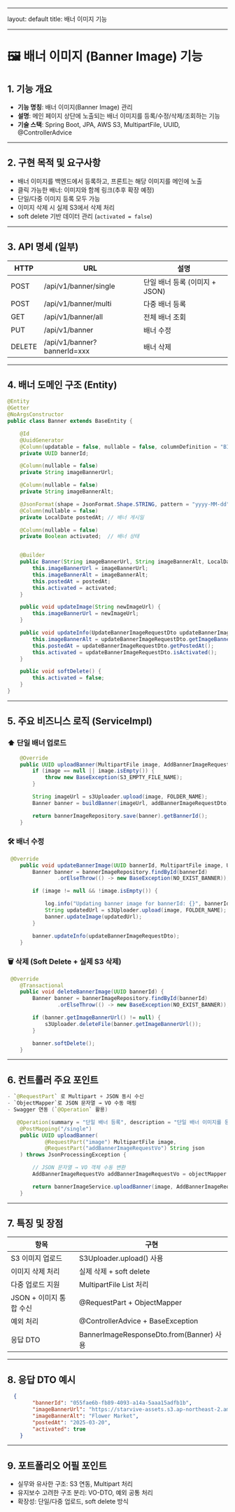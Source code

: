 
---
layout: default
title: 배너 이미지 기능

---

# 🖼️ 배너 이미지 (Banner Image) 기능

##  1. 기능 개요
- **기능 명칭**: 배너 이미지(Banner Image) 관리
- **설명**: 메인 페이지 상단에 노출되는 배너 이미지를 등록/수정/삭제/조회하는 기능
- **기술 스택**: Spring Boot, JPA, AWS S3, MultipartFile, UUID, @ControllerAdvice

---

##  2. 구현 목적 및 요구사항
- 배너 이미지를 백엔드에서 등록하고, 프론트는 해당 이미지를 메인에 노출
- 클릭 가능한 배너: 이미지와 함께 링크(추후 확장 예정)
- 단일/다중 이미지 등록 모두 가능
- 이미지 삭제 시 실제 S3에서 삭제 처리
- soft delete 기반 데이터 관리 (`activated = false`)

---

##  3. API 명세 (일부)

| HTTP | URL | 설명 |
|------|-----|------|
| POST | /api/v1/banner/single | 단일 배너 등록 (이미지 + JSON) |
| POST | /api/v1/banner/multi | 다중 배너 등록 |
| GET | /api/v1/banner/all | 전체 배너 조회 |
| PUT | /api/v1/banner | 배너 수정 |
| DELETE | /api/v1/banner?bannerId=xxx | 배너 삭제 |

---

##  4. 배너 도메인 구조 (Entity)
```java
@Entity
@Getter
@NoArgsConstructor
public class Banner extends BaseEntity {

    @Id
    @UuidGenerator
    @Column(updatable = false, nullable = false, columnDefinition = "BINARY(16)")
    private UUID bannerId;

    @Column(nullable = false)
    private String imageBannerUrl;

    @Column(nullable = false)
    private String imageBannerAlt;

    @JsonFormat(shape = JsonFormat.Shape.STRING, pattern = "yyyy-MM-dd")
    @Column(nullable = false)
    private LocalDate postedAt; // 배너 게시일

    @Column(nullable = false)
    private Boolean activated;  // 배너 상태


    @Builder
    public Banner(String imageBannerUrl, String imageBannerAlt, LocalDate postedAt, boolean activated) {
        this.imageBannerUrl = imageBannerUrl;
        this.imageBannerAlt = imageBannerAlt;
        this.postedAt = postedAt;
        this.activated = activated;
    }

    public void updateImage(String newImageUrl) {
        this.imageBannerUrl = newImageUrl;
    }

    public void updateInfo(UpdateBannerImageRequestDto updateBannerImageRequestDto) {
        this.imageBannerAlt = updateBannerImageRequestDto.getImageBannerAlt();
        this.postedAt = updateBannerImageRequestDto.getPostedAt();
        this.activated = updateBannerImageRequestDto.isActivated();
    }

    public void softDelete() {
        this.activated = false;
    }
}
```

---

##  5. 주요 비즈니스 로직 (ServiceImpl)

### ⬆️ 단일 배너 업로드

```java
    @Override
    public UUID uploadBanner(MultipartFile image, AddBannerImageRequestDto addBannerImageRequestDto) {
        if (image == null || image.isEmpty()) {
            throw new BaseException(S3_EMPTY_FILE_NAME);
        }

        String imageUrl = s3Uploader.upload(image, FOLDER_NAME);
        Banner banner = buildBanner(imageUrl, addBannerImageRequestDto);

        return bannerImageRepository.save(banner).getBannerId();
    }
```

### 🛠️ 배너 수정

```java
 @Override
    public void updateBannerImage(UUID bannerId, MultipartFile image, UpdateBannerImageRequestDto updateBannerImageRequestDto) {
        Banner banner = bannerImageRepository.findById(bannerId)
                .orElseThrow(() -> new BaseException(NO_EXIST_BANNER));

        if (image != null && !image.isEmpty()) {

            log.info("Updating banner image for bannerId: {}", bannerId);
            String updatedUrl = s3Uploader.upload(image, FOLDER_NAME);
            banner.updateImage(updatedUrl);
        }

        banner.updateInfo(updateBannerImageRequestDto);
    }

```

### 🗑️ 삭제 (Soft Delete + 실제 S3 삭제)

```java
 @Override
    @Transactional
    public void deleteBannerImage(UUID bannerId) {
        Banner banner = bannerImageRepository.findById(bannerId)
                .orElseThrow(() -> new BaseException(NO_EXIST_BANNER));

        if (banner.getImageBannerUrl() != null) {
            s3Uploader.deleteFile(banner.getImageBannerUrl());
        }

        banner.softDelete();
    }
```

---

##  6. 컨트롤러 주요 포인트
```java
- `@RequestPart` 로 Multipart + JSON 동시 수신
- `ObjectMapper`로 JSON 문자열 → VO 수동 매핑
- Swagger 연동 (`@Operation` 활용)

   @Operation(summary = "단일 배너 등록", description = "단일 배너 이미지를 등록합니다.", tags = {"banner-image"})
    @PostMapping("/single")
    public UUID uploadBanner(
            @RequestPart("image") MultipartFile image,
            @RequestPart("addBannerImageRequestVo") String json
    ) throws JsonProcessingException {

        // JSON 문자열 → VO 객체 수동 변환
        AddBannerImageRequestVo addBannerImageRequestVo = objectMapper.readValue(json, AddBannerImageRequestVo.class);

        return bannerImageService.uploadBanner(image, AddBannerImageRequestDto.from(addBannerImageRequestVo));
    }
```
---

##  7. 특징 및 장점

| 항목 | 구현 |
|------|------|
| S3 이미지 업로드 | S3Uploader.upload() 사용 |
| 이미지 삭제 처리 | 실제 삭제 + soft delete |
| 다중 업로드 지원 | MultipartFile List 처리 |
| JSON + 이미지 통합 수신 | @RequestPart + ObjectMapper |
| 예외 처리 | @ControllerAdvice + BaseException |
| 응답 DTO | BannerImageResponseDto.from(Banner) 사용 |

---

##  8. 응답 DTO 예시

```json
  {
        "bannerId": "055fae6b-fb89-4093-a14a-5aaa15adfb1b",
        "imageBannerUrl": "https://starvive-assets.s3.ap-northeast-2.amazonaws.com/banner/4b593aad-4f31-42f0-922d-0c9dcf56b474.jpg",
        "imageBannerAlt": "Flower Market",
        "postedAt": "2025-03-20",
        "activated": true
    }
```

---

##  9. 포트폴리오 어필 포인트
- 실무와 유사한 구조: S3 연동, Multipart 처리
- 유지보수 고려한 구조 분리: VO-DTO, 예외 공통 처리
- 확장성: 단일/다중 업로드, soft delete 방식
